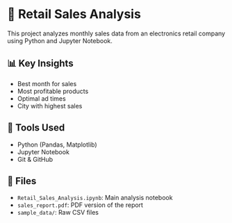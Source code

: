 # 🛒 Retail Sales Analysis

This project analyzes monthly sales data from an electronics retail company using Python and Jupyter Notebook.

## 📊 Key Insights
- Best month for sales
- Most profitable products
- Optimal ad times
- City with highest sales

## 🔧 Tools Used
- Python (Pandas, Matplotlib)
- Jupyter Notebook
- Git & GitHub

## 📁 Files
- `Retail_Sales_Analysis.ipynb`: Main analysis notebook
- `sales_report.pdf`: PDF version of the report
- `sample_data/`: Raw CSV files


